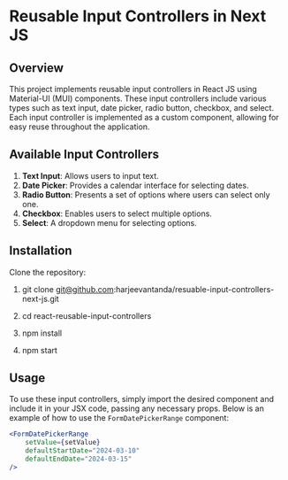 # Reusable Input Controllers in Next JS

## Overview
This project implements reusable input controllers in React JS using Material-UI (MUI) components. These input controllers include various types such as text input, date picker, radio button, checkbox, and select. Each input controller is implemented as a custom component, allowing for easy reuse throughout the application.

## Available Input Controllers

1. **Text Input**: Allows users to input text.
2. **Date Picker**: Provides a calendar interface for selecting dates.
3. **Radio Button**: Presents a set of options where users can select only one.
4. **Checkbox**: Enables users to select multiple options.
5. **Select**: A dropdown menu for selecting options.


## Installation

Clone the repository:
1. git clone git@github.com:harjeevantanda/resuable-input-controllers-next-js.git
2. cd react-reusable-input-controllers

3. npm install 

4. npm start



## Usage

To use these input controllers, simply import the desired component and include it in your JSX code, passing any necessary props. Below is an example of how to use the `FormDatePickerRange` component:

```jsx
<FormDatePickerRange
    setValue={setValue}
    defaultStartDate="2024-03-10"
    defaultEndDate="2024-03-15"
/>

